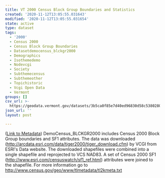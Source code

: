 ```yaml
---
title: VT 2000 Census Block Group Boundaries and Statistics
created: '2020-11-12T13:05:55.031643'
modified: '2020-11-12T13:05:55.031654'
state: active
type: dataset
tags:
  - '2000'
  - Census 2000
  - Census Block Group Boundaries
  - Datasetdemocensus_blckgr2000
  - Demographics
  - Isothemedemo
  - Nodevcgi
  - Society
  - Subthemecensus
  - Subthemeother
  - Topichistoric
  - Vcgi Open Data
  - Vermont
groups: []
csv_url: >-
  https://geodata.vermont.gov/datasets/3b5ca0f85e7d40ed96830d58c5380280_17.csv?outSR=%7B%22latestWkid%22%3A32145%2C%22wkid%22%3A32145%7D
json_url: ''
layout: post

---
```

(<a href='http://maps.vcgi.vermont.gov/gisdata/metadata/DemoCensus_BLCKGR2000.htm' target='_blank'>Link to Metadata</a>) DemoCensus_BLCKGR2000 includes Census 2000 Block Group boundaries and SF1 attributes. The data was downloaded (http://arcdata.esri.com/data/tiger2000/tiger_download.cfm) by VCGI from ESRI's Data website. The downloaded shapefiles were combined into a single shapefile and reprojected to VCS NAD83. A set of Census 2000 SF1 (http://www.esri.com/censuswatch/sf1_ref.html) attributes were joined to the shapefile. For more information go to http://www.census.gov/geo/www/tlmetadata/tl2kmeta.txt
